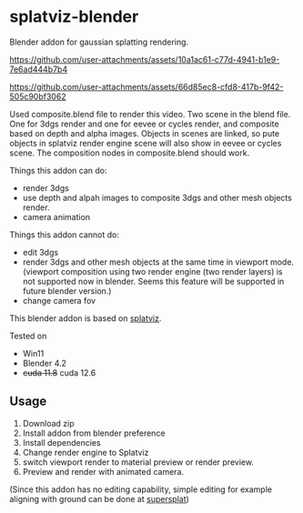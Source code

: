 # splatviz-blender
Blender addon for gaussian splatting rendering.


https://github.com/user-attachments/assets/10a1ac61-c77d-4941-b1e9-7e6ad444b7b4


https://github.com/user-attachments/assets/66d85ec8-cfd8-417b-9f42-505c90bf3062

Used composite.blend file to render this video. Two scene in the blend file. One for 3dgs render and one for eevee or cycles render, and composite based on depth and alpha images. Objects in scenes are linked, so pute objects in splatviz render engine scene will also show in eevee or cycles scene. The composition nodes in composite.blend should work.

Things this addon can do:
- render 3dgs
- use depth and alpah images to composite 3dgs and other mesh objects render.
- camera animation

Things this addon cannot do:
- edit 3dgs
- render 3dgs and other mesh objects at the same time in viewport mode. (viewport composition using two render engine (two render layers) is not supported now in blender. Seems this feature will be supported in future blender version.)
- change camera fov

This blender addon is based on [splatviz](https://github.com/Florian-Barthel/splatviz).

Tested on
- Win11
- Blender 4.2
- ~~cuda 11.8~~ cuda 12.6

## Usage
1. Download zip 
2. Install addon from blender preference
3. Install dependencies
4. Change render engine to Splatviz
5. switch viewport render to material preview or render preview.
6. Preview and render with animated camera.

(Since this addon has no editing capability, simple editing for example aligning with ground can be done at [supersplat](https://playcanvas.com/supersplat/editor))


